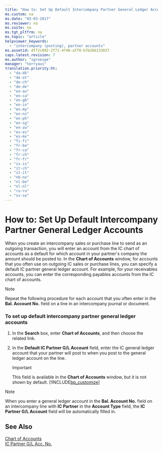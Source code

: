 ```yaml
---
title: "How to: Set Up Default Intercompany Partner General Ledger Accounts"
ms.custom: na
ms.date: "03-03-2017"
ms.reviewer: na
ms.suite: na
ms.tgt_pltfrm: na
ms.topic: "article"
helpviewer_keywords: 
  - "intercompany (posting), partner accounts"
ms.assetid: dff2c092-2f71-4f40-aff0-b7b266133037
caps.latest.revision: 7
ms.author: "sgroespe"
manager: "terryaus"
translation.priority.ht: 
  - "da-dk"
  - "de-at"
  - "de-ch"
  - "de-de"
  - "en-au"
  - "en-ca"
  - "en-gb"
  - "en-in"
  - "en-my"
  - "en-nz"
  - "en-ph"
  - "en-sg"
  - "en-zw"
  - "es-es"
  - "es-mx"
  - "fi-fi"
  - "fr-be"
  - "fr-ca"
  - "fr-ch"
  - "fr-fr"
  - "is-is"
  - "it-ch"
  - "it-it"
  - "nb-no"
  - "nl-be"
  - "nl-nl"
  - "ru-ru"
  - "sv-se"
---
```

# How to: Set Up Default Intercompany Partner General Ledger Accounts
When you create an intercompany sales or purchase line to send as an outgoing transaction, you will enter an account from the IC chart of accounts as a default for which account in your partner's company the amount should be posted to. In the **Chart of Accounts** window, for accounts that you often use on outgoing IC sales or purchase lines, you can specify a default IC partner general ledger account. For example, for your receivables accounts, you can enter the corresponding payables accounts from the IC chart of accounts.  
  
> [!NOTE]  
>  Repeat the following procedure for each account that you often enter in the **Bal. Account No.** field on a line in an intercompany journal or document.  
  
### To set up default intercompany partner general ledger accounts  
  
1.  In the **Search** box, enter **Chart of Accounts**, and then choose the related link.  
  
2.  In the **Default IC Partner G\/L Account** field, enter the IC general ledger account that your partner will post to when you post to the general ledger account on the line.  
  
    > [!IMPORTANT]  
    >  This field is available in the **Chart of Accounts** window, but it is not shown by default. [!INCLUDE[bp_customize](../Finance/includes/bp_customize_md.md)]  
  
> [!NOTE]  
>  When you enter a general ledger account in the **Bal. Account No.** field on an intercompany line with **IC Partner** in the **Account Type** field, the **IC Partner G\/L Account** field will be automatically filled in.  
  
## See Also  
 [Chart of Accounts](assetId:///fa407624-b670-44b6-8397-91aa606e4c39)   
 [IC Partner G\/L Acc. No.](assetId:///588f5f9b-6315-4e9f-b19b-f8801ff8381a)